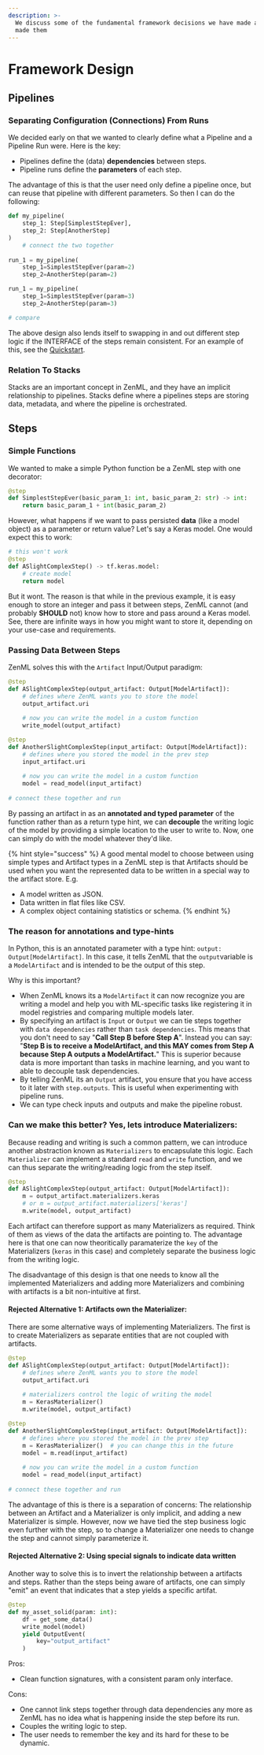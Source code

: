 ```yaml
---
description: >-
  We discuss some of the fundamental framework decisions we have made and why we
  made them
---
```


# Framework Design

## Pipelines

### Separating Configuration \(Connections\) From Runs

We decided early on that we wanted to clearly define what a Pipeline and a Pipeline Run were. Here is the key: 

* Pipelines define the \(data\) **dependencies** between steps.
* Pipeline runs define the **parameters** of each step.

The advantage of this is that the user need only define a pipeline once, but can reuse that pipeline with different parameters. So then I can do the following:

```python
def my_pipeline(
    step_1: Step[SimplestStepEver],
    step_2: Step[AnotherStep]
)
    # connect the two together
    
run_1 = my_pipeline(
    step_1=SimplestStepEver(param=2)
    step_2=AnotherStep(param=2)

run_1 = my_pipeline(
    step_1=SimplestStepEver(param=3)
    step_2=AnotherStep(param=3)

# compare
```

The above design also lends itself to swapping in and out different step logic if the INTERFACE of the steps remain consistent. For an example of this, see the [Quickstart](../quickstart-guide.md).

### Relation To Stacks

Stacks are an important concept in ZenML, and they have an implicit relationship to pipelines. Stacks define where a pipelines steps are storing data, metadata, and where the pipeline is orchestrated. 

## Steps

### Simple Functions

We wanted to make a simple Python function be a ZenML step with one decorator:

```python
@step
def SimplestStepEver(basic_param_1: int, basic_param_2: str) -> int:
    return basic_param_1 + int(basic_param_2)
```

However, what happens if we want to pass persisted **data** \(like a model object\) as a parameter or return value? Let's say a Keras model. One would expect this to work:

```python
# this won't work
@step
def ASlightComplexStep() -> tf.keras.model:
    # create model
    return model
```

But it wont. The reason is that while in the previous example, it is easy enough to store an integer and pass it between steps, ZenML cannot \(and probably **SHOULD** not\) know how to store and pass around a Keras model. See, there are infinite ways in how you might want to store it, depending on your use-case and requirements.

### Passing Data Between Steps

ZenML solves this with the `Artifact` Input/Output paradigm:

```python
@step
def ASlightComplexStep(output_artifact: Output[ModelArtifact]):
    # defines where ZenML wants you to store the model
    output_artifact.uri  
    
    # now you can write the model in a custom function 
    write_model(output_artifact)

@step
def AnotherSlightComplexStep(input_artifact: Output[ModelArtifact]):
    # defines where you stored the model in the prev step
    input_artifact.uri  
    
    # now you can write the model in a custom function 
    model = read_model(input_artifact)
    
# connect these together and run
```

By passing an artifact in as an **annotated and typed parameter** of the function rather than as a return type hint, we can **decouple** the writing logic of the model by providing a simple location to the user to write to. Now, one can simply do with the model whatever they'd like.

{% hint style="success" %}
A good mental model to choose between using simple types and Artifact types in a ZenML step is that Artifacts should be used when you want the represented data to be written in a special way to the artifact store. E.g.

* A model written as JSON.
* Data written in flat files like CSV.
* A complex object containing statistics or schema.
{% endhint %}

### The reason for annotations and type-hints

In Python, this is an annotated parameter with a type hint: `output: Output[ModelArtifact]`. In this case, it tells ZenML that the `output`variable is a `ModelArtifact` and is intended to be the output of this step.

Why is this important?

* When ZenML knows its a `ModelArtifact` it can now recognize you are writing a model and help you with ML-specific tasks like registering it in model registries and comparing multiple models later.
* By specifying an artifact is `Input` or `Output` we can tie steps together with `data dependencies` rather than `task dependencies`. This means that you don't need to say "**Call Step B before Step A**". Instead you can say: "**Step B is to receive a ModelArtifact, and this MAY comes from Step A because Step A outputs a ModelArtifact.**" This is superior because data is more important than tasks in machine learning, and you want to able to decouple task dependencies.
* By telling ZenML its an `Output` artifact, you ensure that you have access to it later with `step.outputs`. This is useful when experimenting with pipeline runs.
* We can type check inputs and outputs and make the pipeline robust.

### Can we make this better? Yes, lets introduce Materializers:

Because reading and writing is such a common pattern, we can introduce another abstraction known as `Materializers` to encapsulate this logic. Each `Materializer` can implement a standard `read` and `write` function, and we can thus separate the writing/reading logic from the step itself. 

```python
@step
def ASlightComplexStep(output_artifact: Output[ModelArtifact]):
    m = output_artifact.materializers.keras  
    # or m = output_artifact.materializers['keras']
    m.write(model, output_artifact)
```

Each artifact can therefore support as many Materializers as required. Think of them as views of the data the artifacts are pointing to. The advantage here is that one can now theoritically paramaterize the `key` of the Materializers \(`keras` in this case\) and completely separate the business logic from the writing logic.

The disadvantage of this design is that one needs to know all the implemented Materializers  and adding more Materializers and combining with artifacts is a bit non-intuitive at first.

#### Rejected Alternative 1: Artifacts own the Materializer:

There are some alternative ways of implementing Materializers. The first is to create Materializers as separate entities that are not coupled with artifacts.

```python
@step
def ASlightComplexStep(output_artifact: Output[ModelArtifact]):
    # defines where ZenML wants you to store the model
    output_artifact.uri  
    
    # materializers control the logic of writing the model
    m = KerasMaterializer()
    m.write(model, output_artifact)

@step
def AnotherSlightComplexStep(input_artifact: Output[ModelArtifact]):
    # defines where you stored the model in the prev step
    m = KerasMaterializer()  # you can change this in the future
    model = m.read(input_artifact)
    
    # now you can write the model in a custom function 
    model = read_model(input_artifact)
    
# connect these together and run
```

The advantage of this is there is a separation of concerns: The relationship between an Artifact and a Materializer is only implicit, and adding a new Materializer is simple. However, now we have tied the step business logic even further with the step, so to change a Materializer one needs to change the step and cannot simply parameterize it.

#### Rejected Alternative 2: Using special signals to indicate data written

Another way to solve this is to invert the relationship between a artifacts and steps. Rather than the steps being aware of artifacts, one can simply "emit" an event that indicates that a step yields a specific artifat. 

```python
@step
def my_asset_solid(param: int):
    df = get_some_data()
    write_model(model)
    yield OutputEvent(
        key="output_artifact"
    )
```

Pros:

* Clean function signatures, with a consistent param only interface.

Cons:

* One cannot link steps together through data dependencies any more as ZenML has no idea what is happening inside the step before its run.
* Couples the writing logic to step.
* The user needs to remember the key and its hard for these to be dynamic.

